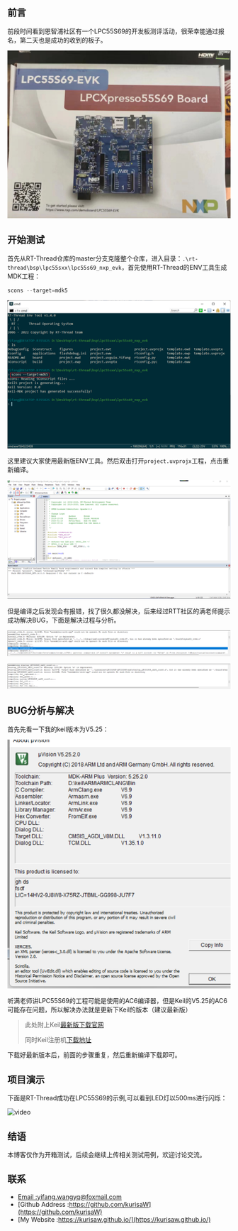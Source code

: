 ## 前言

前段时间看到恩智浦社区有一个LPC55S69的开发板测评活动，很荣幸能通过报名，第二天也是成功的收到的板子。

<img src="https://raw.githubusercontent.com/kurisaW/picbed/main/img/202302051131611.png" alt="image-20230205113122365" style="zoom: 50%;" />

## 开始测试

首先从RT-Thread仓库的master分支克隆整个仓库，进入目录：`.\rt-thread\bsp\lpc55sxx\lpc55s69_nxp_evk`，首先使用RT-Thread的ENV工具生成MDK工程：

```c
scons --target=mdk5
```

![image-20230205113527665](https://raw.githubusercontent.com/kurisaW/picbed/main/img/202302051135725.png)

这里建议大家使用最新版ENV工具。然后双击打开`project.uvprojx`工程，点击重新编译。

![image-20230205113758912](https://raw.githubusercontent.com/kurisaW/picbed/main/img/202302051137011.png)

但是编译之后发现会有报错，找了很久都没解决，后来经过RTT社区的满老师提示成功解决BUG，下面是解决过程与分析。

![6d869b905839641fa60aadb8d2a6a9d](https://raw.githubusercontent.com/kurisaW/picbed/main/img/202302051140994.png)

![dd1f984d7543997e5fa6fa50aee36c7](https://raw.githubusercontent.com/kurisaW/picbed/main/img/202302051140331.png)

## BUG分析与解决

首先先看一下我的keil版本为V5.25：

![4b368869fbf8077591b20eccbd05ef8](https://raw.githubusercontent.com/kurisaW/picbed/main/img/202302051141382.png)

听满老师讲LPC55S69的工程可能是使用的AC6编译器，但是Keil的V5.25的AC6可能存在问题，所以解决办法就是更新下Keil的版本（建议最新版）

> 此处附上Keil[最新版下载官网](https://www.keil.com/update/check.asp?P=MDK&V=5.38.0.0&S=)
>
> 同时Keil注册机[下载地址](https://github.com/kurisaW/my_tools/tree/main/Keil%E6%B3%A8%E5%86%8C%E6%9C%BA)

下载好最新版本后，前面的步骤重复，然后重新编译下载即可。

## 项目演示

下面是RT-Thread成功在LPC55S69的示例,可以看到LED灯以500ms进行闪烁：

![video](https://raw.githubusercontent.com/kurisaW/picbed/main/img/202302051354900.gif)

## 结语

本博客仅作为开箱测试，后续会继续上传相关测试用例，欢迎讨论交流。

## 联系

* [Email :yifang.wangyq@foxmail.com](mailto:yifang.wangyq@foxmail.com)
* [Github Address :https://github.com/kurisaW](https://github.com/kurisaW)
* [My Website :https://kurisaw.github.io/](https://kurisaw.github.io/)

